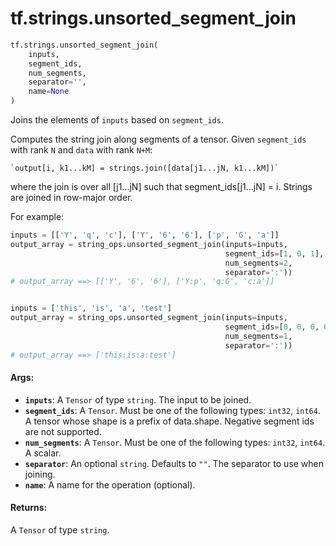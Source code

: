 <div itemscope itemtype="http://developers.google.com/ReferenceObject">
<meta itemprop="name" content="tf.strings.unsorted_segment_join" />
<meta itemprop="path" content="Stable" />
</div>

# tf.strings.unsorted_segment_join

``` python
tf.strings.unsorted_segment_join(
    inputs,
    segment_ids,
    num_segments,
    separator='',
    name=None
)
```

Joins the elements of `inputs` based on `segment_ids`.

Computes the string join along segments of a tensor.
Given `segment_ids` with rank `N` and `data` with rank `N+M`:

    `output[i, k1...kM] = strings.join([data[j1...jN, k1...kM])`

where the join is over all [j1...jN] such that segment_ids[j1...jN] = i.
Strings are joined in row-major order.

For example:

```python
inputs = [['Y', 'q', 'c'], ['Y', '6', '6'], ['p', 'G', 'a']]
output_array = string_ops.unsorted_segment_join(inputs=inputs,
                                                segment_ids=[1, 0, 1],
                                                num_segments=2,
                                                separator=':'))
# output_array ==> [['Y', '6', '6'], ['Y:p', 'q:G', 'c:a']]


inputs = ['this', 'is', 'a', 'test']
output_array = string_ops.unsorted_segment_join(inputs=inputs,
                                                segment_ids=[0, 0, 0, 0],
                                                num_segments=1,
                                                separator=':'))
# output_array ==> ['this:is:a:test']
```

#### Args:

* <b>`inputs`</b>: A `Tensor` of type `string`. The input to be joined.
* <b>`segment_ids`</b>: A `Tensor`. Must be one of the following types: `int32`, `int64`.
    A tensor whose shape is a prefix of data.shape.  Negative segment ids are not
    supported.
* <b>`num_segments`</b>: A `Tensor`. Must be one of the following types: `int32`, `int64`.
    A scalar.
* <b>`separator`</b>: An optional `string`. Defaults to `""`.
    The separator to use when joining.
* <b>`name`</b>: A name for the operation (optional).


#### Returns:

A `Tensor` of type `string`.